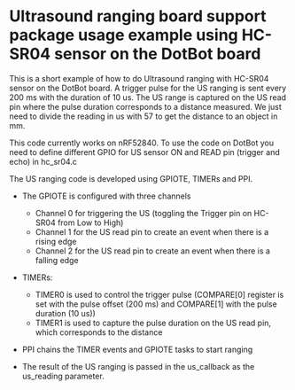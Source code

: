 # Ultrasound ranging board support package usage example using HC-SR04 sensor on the DotBot board


This is a short example of how to do Ultrasound ranging with HC-SR04 sensor on the DotBot board.
A trigger pulse for the US ranging is sent every 200 ms with the duration of 10 us. 
The US range is captured on the US read pin where the pulse duration corresponds to a distance measured.
We just need to divide the reading in us with 57 to get the distance to an object in mm. 

This code currently works on nRF52840. To use the code on DotBot you need to define different GPIO for US sensor ON and READ pin (trigger and echo) in hc_sr04.c

The US ranging code is developed using GPIOTE, TIMERs and PPI. 

- The GPIOTE is configured with three channels 
	- Channel 0 for triggering the US (toggling the Trigger pin on HC-SR04 from Low to High)
	- Channel 1 for the US read pin to create an event when there is a rising edge
	- Channel 2 for the US read pin to create an event when there is a falling edge
	
- TIMERs:
	- TIMER0 is used to control the trigger pulse (COMPARE[0] register is set with the pulse offset (200 ms) and COMPARE[1] with the pulse duration (10 us))
	- TIMER1 is used to capture the pulse duration on the US read pin, which corresponds to the distance

- PPI chains the TIMER events and GPIOTE tasks to start ranging 

- The result of the US ranging is passed in the us_callback as the us_reading parameter.





